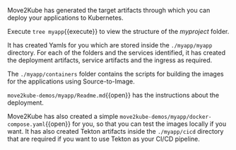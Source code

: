 Move2Kube has generated the target artifacts through which you can deploy your applications to Kubernetes.

Execute `tree myapp`{{execute}} to view the structure of the *myproject* folder.

It has created Yamls for you which are stored inside the `./myapp/myapp` directory. For each of the folders and the services identified, it has created the deployment artifacts, service artifacts and the ingress as required.

The `./myapp/containers` folder contains the scripts for building the images for the applications using Source-to-Image.

`move2kube-demos/myapp/Readme.md`{{open}} has the instructions about the deployment.

Move2Kube has also created a simple `move2kube-demos/myapp/docker-compose.yaml`{{open}} for you, so that you can test the images locally if you want. It has also created Tekton artifacts inside the `./myapp/cicd` directory that are required if you want to use Tekton as your CI/CD pipeline.
